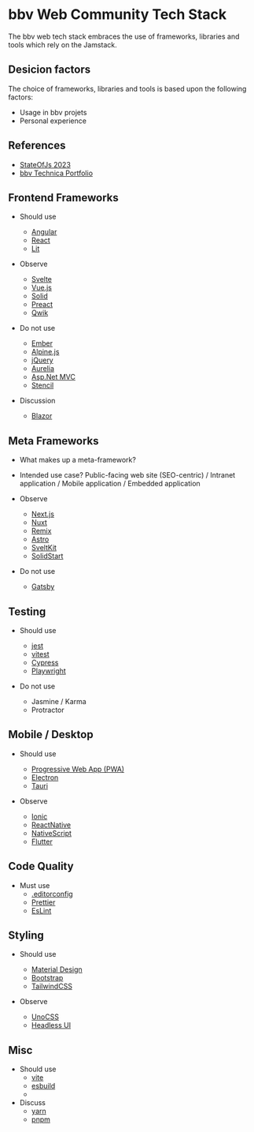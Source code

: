 # bbv Web Community Tech Stack

The bbv web tech stack embraces the use of frameworks, libraries and tools which rely on the Jamstack.

## Desicion factors

The choice of frameworks, libraries and tools is based upon the following factors:

- Usage in bbv projets
- Personal experience

## References

- [StateOfJs 2023](https://2023.stateofjs.com/en-US/)
- [bbv Technica Portfolio](https://youtrack.bbv.ch/issues/TP?q=project:%20%7BTechnica%20Portfolio%7D%20Competence:%20%7BWeb%20Technolgien%7D)

## Frontend Frameworks

- Should use

  - [Angular](https://angular.io/)
  - [React](https://react.dev/)
  - [Lit](https://lit.dev/)

- Observe

  - [Svelte](https://svelte.dev/)
  - [Vue.js](https://vuejs.org/)
  - [Solid](https://www.solidjs.com/)
  - [Preact](https://preactjs.com/)
  - [Qwik](https://qwik.builder.io/)

- Do not use

  - [Ember](https://emberjs.com/)
  - [Alpine.js](https://alpinejs.dev/)
  - [jQuery](https://jquery.com/)
  - [Aurelia](https://aurelia.io/)
  - [Asp.Net MVC](https://dotnet.microsoft.com/en-us/apps/aspnet/mvc)
  - [Stencil](https://stenciljs.com/)

- Discussion
  - [Blazor](https://dotnet.microsoft.com/en-us/apps/aspnet/web-apps/blazor)

## Meta Frameworks

- What makes up a meta-framework?
- Intended use case? Public-facing web site (SEO-centric) / Intranet application / Mobile application / Embedded application

- Observe

  - [Next.js](https://nextjs.org/)
  - [Nuxt](https://nuxt.com/)
  - [Remix](https://remix.run/)
  - [Astro](https://astro.build/)
  - [SveltKit](https://kit.svelte.dev/)
  - [SolidStart](https://start.solidjs.com/getting-started/what-is-solidstart)

- Do not use
  - [Gatsby](https://www.gatsbyjs.com/)

## Testing

- Should use

  - [jest](https://jestjs.io/)
  - [vitest](https://vitest.dev/)
  - [Cypress](https://www.cypress.io/)
  - [Playwright](https://playwright.dev/)

- Do not use
  - Jasmine / Karma
  - Protractor

## Mobile / Desktop

- Should use

  - [Progressive Web App (PWA)](https://web.dev/progressive-web-apps/)
  - [Electron](https://www.electronjs.org/)
  - [Tauri](https://tauri.app/)

- Observe
  - [Ionic](https://ionicframework.com/)
  - [ReactNative](https://reactnative.dev/)
  - [NativeScript](https://nativescript.org/)
  - [Flutter](https://flutter.dev/)

## Code Quality

- Must use
  - [.editorconfig](https://editorconfig.org/)
  - [Prettier](https://prettier.io/)
  - [EsLint](https://eslint.org/)

## Styling

- Should use

  - [Material Design](https://m3.material.io/)
  - [Bootstrap](https://getbootstrap.com/)
  - [TailwindCSS](https://tailwindcss.com/)

- Observe
  - [UnoCSS](https://github.com/unocss/unocss)
  - [Headless UI](https://headlessui.com/)

## Misc

- Should use
  - [vite](https://vitejs.dev/)
  - [esbuild](https://esbuild.github.io/)
  -
- Discuss
  - [yarn](https://yarnpkg.com/)
  - [pnpm](https://pnpm.io/)
